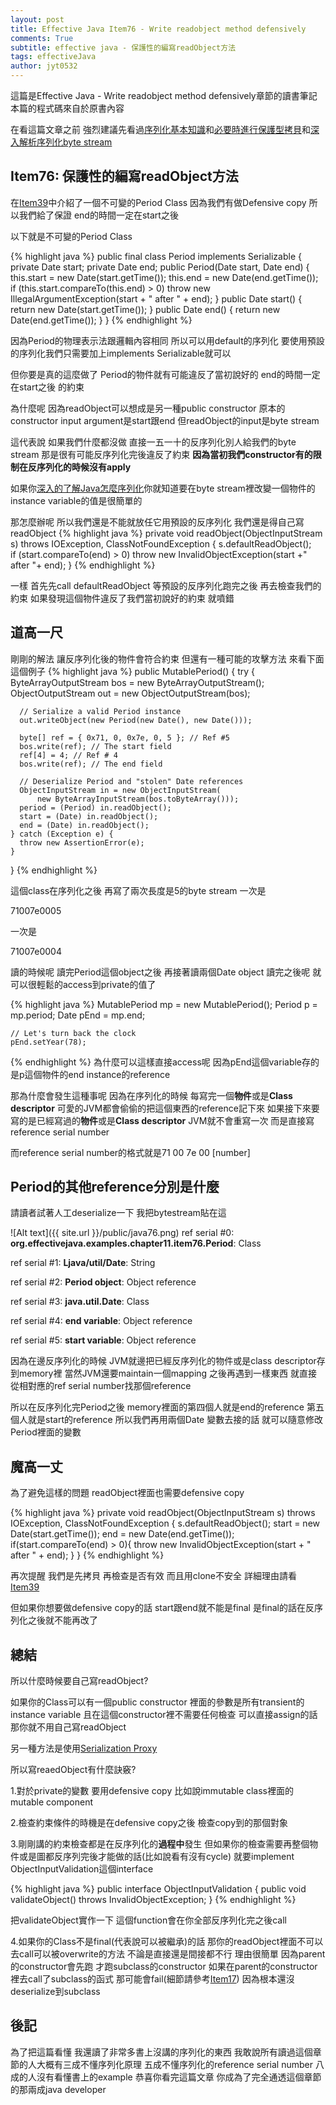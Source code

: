 ```yaml
---
layout: post
title: Effective Java Item76 - Write readobject method defensively
comments: True 
subtitle: effective java - 保護性的編寫readObject方法
tags: effectiveJava
author: jyt0532
---
```

這篇是Effective Java - Write readobject method defensively章節的讀書筆記 本篇的程式碼來自於原書內容

在看這篇文章之前 強烈建議先看過[序列化基本知識](/2017/09/27/java-serialization-101/)和[必要時進行保護型拷貝](/2017/09/26/make-defensive-copies-when-needed/)和[深入解析序列化byte stream](/2017/10/12/decrypting-serialized-java-object/)

## Item76: 保護性的編寫readObject方法

在[Item39](/2017/09/26/make-defensive-copies-when-needed/)中介紹了一個不可變的Period Class 因為我們有做Defensive copy 所以我們給了保證 end的時間一定在start之後

以下就是不可變的Period Class

{% highlight java %}
public final class Period implements Serializable {
  private Date start;
  private Date end;
  public Period(Date start, Date end) {
    this.start = new Date(start.getTime());
    this.end = new Date(end.getTime());
    if (this.start.compareTo(this.end) > 0)
      throw new IllegalArgumentException(start + " after " + end);
  }
  public Date start() {
    return new Date(start.getTime());
  }
  public Date end() {
    return new Date(end.getTime());
  }
}
{% endhighlight %}

因為Period的物理表示法跟邏輯內容相同 所以可以用default的序列化 要使用預設的序列化我們只需要加上implements Serializable就可以

但你要是真的這麼做了 Period的物件就有可能違反了當初說好的 end的時間一定在start之後 的約束

為什麼呢 因為readObject可以想成是另一種public constructor 原本的constructor input argument是start跟end 但readObject的input是byte stream

這代表說 如果我們什麼都沒做 直接一五一十的反序列化別人給我們的byte stream 那是很有可能反序列化完後違反了約束 **因為當初我們constructor有的限制在反序列化的時候沒有apply**

如果你[深入的了解Java怎麼序列化](/2017/10/12/decrypting-serialized-java-object/)你就知道要在byte stream裡改變一個物件的instance variable的值是很簡單的

那怎麼辦呢 所以我們還是不能就放任它用預設的反序列化 我們還是得自己寫readObject 
{% highlight java %}
private void readObject(ObjectInputStream s) throws IOException, ClassNotFoundException {
  s.defaultReadObject();   
  if (start.compareTo(end) > 0)
    throw new InvalidObjectException(start +" after "+ end);
}
{% endhighlight %}

一樣 首先先call defaultReadObject 等預設的反序列化跑完之後 再去檢查我們的約束
如果發現這個物件違反了我們當初說好的約束 就噴錯

## 道高一尺

剛剛的解法 讓反序列化後的物件會符合約束 但還有一種可能的攻擊方法
來看下面這個例子
{% highlight java %}
public MutablePeriod() {
    try {
      ByteArrayOutputStream bos = new ByteArrayOutputStream();
      ObjectOutputStream out = new ObjectOutputStream(bos);

      // Serialize a valid Period instance
      out.writeObject(new Period(new Date(), new Date()));

      byte[] ref = { 0x71, 0, 0x7e, 0, 5 }; // Ref #5
      bos.write(ref); // The start field
      ref[4] = 4; // Ref # 4
      bos.write(ref); // The end field

      // Deserialize Period and "stolen" Date references
      ObjectInputStream in = new ObjectInputStream(
          new ByteArrayInputStream(bos.toByteArray()));
      period = (Period) in.readObject();
      start = (Date) in.readObject();
      end = (Date) in.readObject();
    } catch (Exception e) {
      throw new AssertionError(e);
    }
  }
{% endhighlight %}

這個class在序列化之後 再寫了兩次長度是5的byte stream 一次是

71007e0005

一次是

71007e0004

讀的時候呢 讀完Period這個object之後 再接著讀兩個Date object
讀完之後呢 就可以很輕鬆的access到private的值了

{% highlight java %}
MutablePeriod mp = new MutablePeriod();
    Period p = mp.period;
    Date pEnd = mp.end;

    // Let's turn back the clock
    pEnd.setYear(78);
{% endhighlight %}
為什麼可以這樣直接access呢 因為pEnd這個variable存的是p這個物件的end instance的reference

那為什麼會發生這種事呢 因為在序列化的時候 
每寫完一個**物件**或是**Class descriptor** 可愛的JVM都會偷偷的把這個東西的reference記下來 如果接下來要寫的是已經寫過的**物件**或是**Class descriptor** JVM就不會重寫一次 而是直接寫reference serial number

而reference serial number的格式就是71 00 7e 00 [number]

## Period的其他reference分別是什麼

請讀者試著人工deserialize一下 我把bytestream貼在這

![Alt text]({{ site.url }}/public/java76.png)
ref serial #0: **org.effectivejava.examples.chapter11.item76.Period**: Class

ref serial #1: **Ljava/util/Date**: String

ref serial #2: **Period object**: Object reference

ref serial #3: **java.util.Date**: Class

ref serial #4: **end variable**: Object reference

ref serial #5: **start variable**: Object reference

因為在邊反序列化的時候 JVM就邊把已經反序列化的物件或是class descriptor存到memory裡 當然JVM還要maintain一個mapping 之後再遇到一樣東西 就直接從相對應的ref serial number找那個reference 

所以在反序列化完Period之後 memory裡面的第四個人就是end的reference 第五個人就是start的reference 所以我們再用兩個Date 變數去接的話 就可以隨意修改Period裡面的變數

## 魔高一丈
為了避免這樣的問題 readObject裡面也需要defensive copy

{% highlight java %}
private void readObject(ObjectInputStream s) throws IOException, ClassNotFoundException {
  s.defaultReadObject();
  start = new Date(start.getTime());
  end = new Date(end.getTime());
  if(start.compareTo(end) > 0){
    throw new InvalidObjectException(start + " after " + end);
  }
}
{% endhighlight %}

再次提醒 我們是先拷貝 再檢查是否有效 而且用clone不安全 詳細理由請看[Item39](/2017/09/26/make-defensive-copies-when-needed/)

但如果你想要做defensive copy的話 start跟end就不能是final 是final的話在反序列化之後就不能再改了

## 總結

所以什麼時候要自己寫readObject?

如果你的Class可以有一個public constructor 裡面的參數是所有transient的instance variable 且在這個constructor裡不需要任何檢查 可以直接assign的話 那你就不用自己寫readObject 

另一種方法是使用[Serialization Proxy](/501.html)

所以寫reaedObject有什麼訣竅?

1.對於private的變數 要用defensive copy 比如說immutable class裡面的mutable component

2.檢查約束條件的時機是在defensive copy之後 檢查copy到的那個對象

3.剛剛講的約束檢查都是在反序列化的**過程中**發生 但如果你的檢查需要再整個物件或是圖都反序列完後才能做的話(比如說看有沒有cycle) 就要implement ObjectInputValidation這個interface

{% highlight java %}
public interface ObjectInputValidation
{
    public void validateObject()
        throws InvalidObjectException;
}
{% endhighlight %}

把validateObject實作一下 這個function會在你全部反序列化完之後call

4.如果你的Class不是final(代表說可以被繼承)的話 那你的readObject裡面不可以去call可以被overwrite的方法 不論是直接還是間接都不行 理由很簡單 因為parent的constructor會先跑 才跑subclass的constructor 如果在parent的constructor裡去call了subclass的函式 那可能會fail(細節請參考[Item17](/501.html))  因為根本還沒deserialize到subclass

## 後記

為了把這篇看懂 我還讀了非常多書上沒講的序列化的東西 我敢說所有讀過這個章節的人大概有三成不懂序列化原理 五成不懂序列化的reference serial number 八成的人沒有看懂書上的example 恭喜你看完這篇文章 你成為了完全通透這個章節的那兩成java developer
